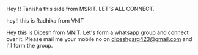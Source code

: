 Hey !! Tanisha this side from MSRIT. LET'S ALL CONNECT.

hey!! this is Radhika from VNIT

Hey this is Dipesh from MNIT. Let's form a whatsapp group and connect over it. Please mail me your mobile no on dipeshgarg423@gmail.com and I'll form the group.
